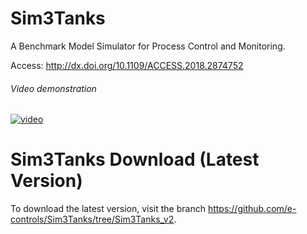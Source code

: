 # Sim3Tanks
A Benchmark Model Simulator for Process Control and Monitoring.

Access: http://dx.doi.org/10.1109/ACCESS.2018.2874752

###### Video demonstration

[![video](http://img.youtube.com/vi/d-D7cibBU40/0.jpg)](https://youtu.be/d-D7cibBU40)

# Sim3Tanks Download (Latest Version)
To download the latest version, visit the branch <https://github.com/e-controls/Sim3Tanks/tree/Sim3Tanks_v2>.
